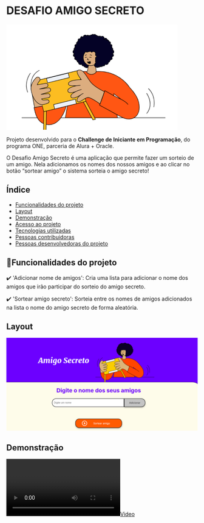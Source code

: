# DESAFIO AMIGO SECRETO
![AMIGO SECRETO](assets/amigo-secreto.png)


Projeto desenvolvido para o **Challenge de Iniciante em Programação**, do programa ONE, parceria de Alura + Oracle.

O Desafio Amigo Secreto é uma aplicação que permite fazer um sorteio de um amigo. Nela adicionamos os nomes dos nossos amigos e ao clicar no botão “sortear amigo” o sistema sorteia o amigo secreto!

## Índice
- <a href="#funcionalidades">Funcionalidades do projeto<a/>
- <a href="#layout">Layout<a/>
- <a href="#demonstração">Demonstração<a/>
- <a href="#acesso">Acesso ao projeto<a/>
- <a href="#tecnologias">Tecnologias utilizadas<a/>
- <a href="#contribuidoras">Pessoas contribuidoras<a/>
- <a href="#desenvolvedor">Pessoas desenvolvedoras do projeto<a/>

## 📱Funcionalidades do projeto

:heavy_check_mark: 'Adicionar nome de amigos': Cria uma lista para adicionar o nome dos amigos que irão participar do sorteio do amigo secreto.

:heavy_check_mark: 'Sortear amigo secreto': Sorteia entre os nomes de amigos adicionados na lista o nome do amigo secreto de forma aleatória.

## Layout
![tela de sorteio](assets/site_amigo_secreto.png)

## Demonstração
![](assets/video_amigo_secreto.mp4)
